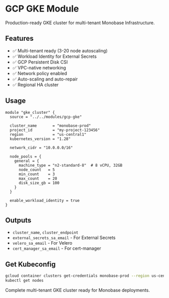 # GCP GKE Module

Production-ready GKE cluster for multi-tenant Monobase Infrastructure.

## Features

- ✅ Multi-tenant ready (3-20 node autoscaling)
- ✅ Workload Identity for External Secrets
- ✅ GCP Persistent Disk CSI
- ✅ VPC-native networking
- ✅ Network policy enabled
- ✅ Auto-scaling and auto-repair
- ✅ Regional HA cluster

## Usage

```hcl
module "gke_cluster" {
  source = "../../modules/gcp-gke"
  
  cluster_name       = "monobase-prod"
  project_id         = "my-project-123456"
  region             = "us-central1"
  kubernetes_version = "1.28"
  
  network_cidr = "10.0.0.0/16"
  
  node_pools = {
    general = {
      machine_type = "n2-standard-8"  # 8 vCPU, 32GB
      node_count   = 5
      min_count    = 3
      max_count    = 20
      disk_size_gb = 100
    }
  }
  
  enable_workload_identity = true
}
```

## Outputs

- `cluster_name`, `cluster_endpoint`
- `external_secrets_sa_email` - For External Secrets
- `velero_sa_email` - For Velero
- `cert_manager_sa_email` - For cert-manager

## Get Kubeconfig

```bash
gcloud container clusters get-credentials monobase-prod --region us-central1 --project my-project
kubectl get nodes
```

Complete multi-tenant GKE cluster ready for Monobase deployments.
